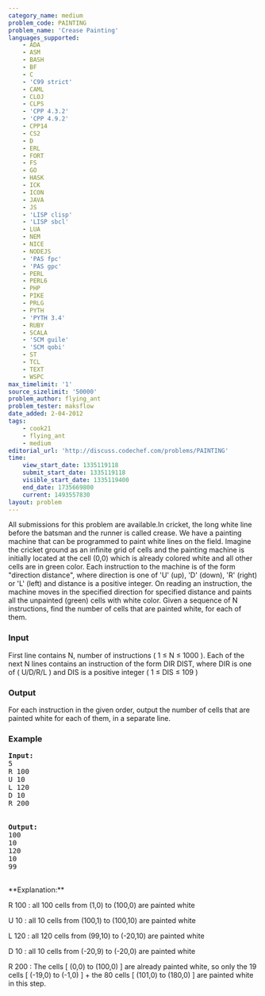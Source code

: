 ```yaml
---
category_name: medium
problem_code: PAINTING
problem_name: 'Crease Painting'
languages_supported:
    - ADA
    - ASM
    - BASH
    - BF
    - C
    - 'C99 strict'
    - CAML
    - CLOJ
    - CLPS
    - 'CPP 4.3.2'
    - 'CPP 4.9.2'
    - CPP14
    - CS2
    - D
    - ERL
    - FORT
    - FS
    - GO
    - HASK
    - ICK
    - ICON
    - JAVA
    - JS
    - 'LISP clisp'
    - 'LISP sbcl'
    - LUA
    - NEM
    - NICE
    - NODEJS
    - 'PAS fpc'
    - 'PAS gpc'
    - PERL
    - PERL6
    - PHP
    - PIKE
    - PRLG
    - PYTH
    - 'PYTH 3.4'
    - RUBY
    - SCALA
    - 'SCM guile'
    - 'SCM qobi'
    - ST
    - TCL
    - TEXT
    - WSPC
max_timelimit: '1'
source_sizelimit: '50000'
problem_author: flying_ant
problem_tester: maksflow
date_added: 2-04-2012
tags:
    - cook21
    - flying_ant
    - medium
editorial_url: 'http://discuss.codechef.com/problems/PAINTING'
time:
    view_start_date: 1335119118
    submit_start_date: 1335119118
    visible_start_date: 1335119400
    end_date: 1735669800
    current: 1493557830
layout: problem
---
```

All submissions for this problem are available.In cricket, the long white line before the batsman and the runner is called crease. We have a painting machine that can be programmed to paint white lines on the field. Imagine the cricket ground as an infinite grid of cells and the painting machine is initially located at the cell (0,0) which is already colored white and all other cells are in green color. Each instruction to the machine is of the form "direction distance", where direction is one of 'U' (up), 'D' (down), 'R' (right) or 'L' (left) and distance is a positive integer. On reading an instruction, the machine moves in the specified direction for specified distance and paints all the unpainted (green) cells with white color. Given a sequence of N instructions, find the number of cells that are painted white, for each of them.

### Input

First line contains N, number of instructions ( 1 ≤ N ≤ 1000 ). Each of the next N lines contains an instruction of the form DIR DIST, where DIR is one of ( U/D/R/L ) and DIS is a positive integer ( 1 ≤ DIS ≤ 109 )

### Output

For each instruction in the given order, output the number of cells that are painted white for each of them, in a separate line.

### Example

<pre>
<b>Input:</b>
5
R 100
U 10
L 120
D 10
R 200


<b>Output:</b>
100
10
120
10
99

</pre>**Explanation:**
R 100 : all 100 cells from (1,0) to (100,0) are painted white

U 10 : all 10 cells from (100,1) to (100,10) are painted white

L 120 : all 120 cells from (99,10) to (-20,10) are painted white

D 10 : all 10 cells from (-20,9) to (-20,0) are painted white

R 200 : The cells \[ (0,0) to (100,0) \] are already painted white, so only the 19 cells \[ (-19,0) to (-1,0) \] + the 80 cells \[ (101,0) to (180,0) \] are painted white in this step.
